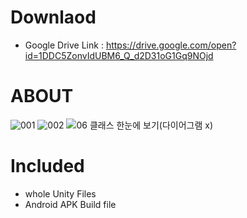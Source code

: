 # Downlaod 
- Google Drive Link : https://drive.google.com/open?id=1DDC5ZonvIdUBM6_Q_d2D31oG1Gq9NOjd

# ABOUT

![001](https://user-images.githubusercontent.com/37606666/76681975-572ea600-663b-11ea-91bd-cdf1b585b56a.jpg)
![002](https://user-images.githubusercontent.com/37606666/76681977-585fd300-663b-11ea-8a39-87302eef62a9.jpg)
![06 클래스 한눈에 보기(다이어그램 x)](https://user-images.githubusercontent.com/37606666/76681889-c952bb00-663a-11ea-974e-9f7945a99d49.png)


# Included
- whole Unity Files
- Android APK Build file
